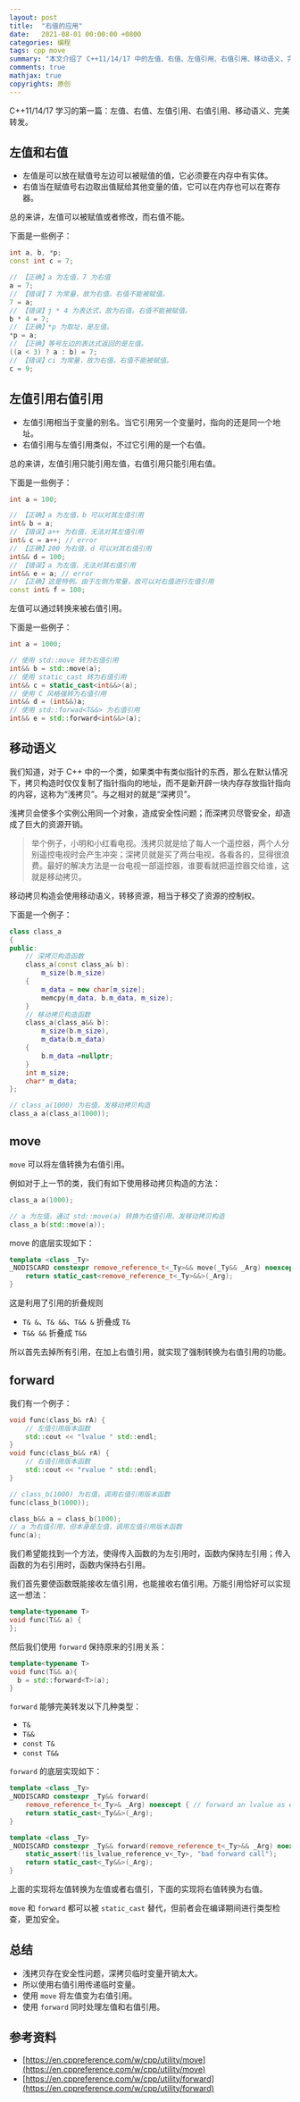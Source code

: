 ```yaml
---
layout: post
title:  "右值的应用"
date:   2021-08-01 00:00:00 +0800
categories: 编程
tags: cpp move
summary: "本文介绍了 C++11/14/17 中的左值、右值、左值引用、右值引用、移动语义、完美转发等内容，并结合示例详细讲解了它们的实现原理。"
comments: true
mathjax: true
copyrights: 原创
---
```


C++11/14/17 学习的第一篇：左值、右值、左值引用、右值引用、移动语义、完美转发。

## 左值和右值

- 左值是可以放在赋值号左边可以被赋值的值，它必须要在内存中有实体。
- 右值当在赋值号右边取出值赋给其他变量的值，它可以在内存也可以在寄存器。

总的来讲，左值可以被赋值或者修改，而右值不能。

下面是一些例子：

```cpp
int a, b, *p;
const int c = 7;

// 【正确】a 为左值，7 为右值
a = 7;
// 【错误】7 为常量，故为右值。右值不能被赋值。
7 = a;
// 【错误】j * 4 为表达式，故为右值。右值不能被赋值。
b * 4 = 7;
// 【正确】*p 为取址，是左值。
*p = a;
// 【正确】等号左边的表达式返回的是左值。
((a < 3) ? a : b) = 7;
// 【错误】ci 为常量，故为右值。右值不能被赋值。
c = 9;
```

## 左值引用右值引用

- 左值引用相当于变量的别名。当它引用另一个变量时，指向的还是同一个地址。
- 右值引用与左值引用类似，不过它引用的是一个右值。

总的来讲，左值引用只能引用左值，右值引用只能引用右值。

下面是一些例子：

```cpp
int a = 100;

// 【正确】a 为左值，b 可以对其左值引用
int& b = a;
// 【错误】a++ 为右值，无法对其左值引用
int& c = a++; // error
// 【正确】200 为右值，d 可以对其右值引用
int&& d = 100;
// 【错误】a 为左值，无法对其右值引用
int&& e = a; // error
// 【正确】这是特例。由于左侧为常量，故可以对右值进行左值引用
const int& f = 100;
```

左值可以通过转换来被右值引用。

下面是一些例子：

```cpp
int a = 1000;

// 使用 std::move 转为右值引用
int&& b = std::move(a);
// 使用 static_cast 转为右值引用
int&& c = static_cast<int&&>(a);
// 使用 C 风格强转为右值引用
int&& d = (int&&)a;
// 使用 std::forwad<T&&> 为右值引用
int&& e = std::forward<int&&>(a);
```

## 移动语义

我们知道，对于 C++ 中的一个类，如果类中有类似指针的东西，那么在默认情况下，拷贝构造时仅仅复制了指针指向的地址，而不是新开辟一块内存存放指针指向的内容，这称为“浅拷贝”。与之相对的就是“深拷贝”。

浅拷贝会使多个实例公用同一个对象，造成安全性问题；而深拷贝尽管安全，却造成了巨大的资源开销。

> 举个例子，小明和小红看电视。浅拷贝就是给了每人一个遥控器，两个人分别遥控电视时会产生冲突；深拷贝就是买了两台电视，各看各的，显得很浪费。最好的解决方法是一台电视一部遥控器，谁要看就把遥控器交给谁，这就是移动拷贝。

移动拷贝构造会使用移动语义，转移资源，相当于移交了资源的控制权。

下面是一个例子：

```cpp
class class_a 
{
public:
    // 深拷贝构造函数
    class_a(const class_a& b):
        m_size(b.m_size)
    {
        m_data = new char[m_size];
        memcpy(m_data, b.m_data, m_size);
    }
    // 移动拷贝构造函数
    class_a(class_a&& b):
        m_size(b.m_size),
        m_data(b.m_data)
    {
        b.m_data =nullptr;
    }
    int m_size;
    char* m_data;
};

// class_a(1000) 为右值，发移动拷贝构造
class_a a(class_a(1000));
```

## move

`move` 可以将左值转换为右值引用。

例如对于上一节的类，我们有如下使用移动拷贝构造的方法：

```cpp
class_a a(1000);

// a 为左值，通过 std::move(a) 转换为右值引用，发移动拷贝构造
class_a b(std::move(a));
```

move 的底层实现如下：

```cpp
template <class _Ty>
_NODISCARD constexpr remove_reference_t<_Ty>&& move(_Ty&& _Arg) noexcept {
    return static_cast<remove_reference_t<_Ty>&&>(_Arg);
}
```

这是利用了引用的折叠规则

- `T& &`、`T& &&`、`T&& &` 折叠成 `T&`
- `T&& &&` 折叠成 `T&&`

所以首先去掉所有引用，在加上右值引用，就实现了强制转换为右值引用的功能。

## forward

我们有一个例子：

```cpp
void func(class_b& rA) {
    // 左值引用版本函数
    std::cout << "lvalue " std::endl;
}
void func(class_b&& rA) {
    // 右值引用版本函数
    std::cout << "rvalue " std::endl;
}

// class_b(1000) 为右值，调用右值引用版本函数
func(class_b(1000));

class_b&& a = class_b(1000);
// a 为右值引用，但本身是左值，调用左值引用版本函数
func(a);
```

我们希望能找到一个方法，使得传入函数的为左引用时，函数内保持左引用；传入函数的为右引用时，函数内保持右引用。

我们首先要使函数既能接收左值引用，也能接收右值引用。万能引用恰好可以实现这一想法：

```cpp
template<typename T>
void func(T&& a) {
};
```

然后我们使用 `forward` 保持原来的引用关系：

```cpp
template<typename T>
void func(T&& a){
  b = std::forward<T>(a);
}
```

`forward` 能够完美转发以下几种类型：

- `T&`
- `T&&`
- `const T&`
- `const T&&`

`forward` 的底层实现如下：

```cpp
template <class _Ty>
_NODISCARD constexpr _Ty&& forward(
    remove_reference_t<_Ty>& _Arg) noexcept { // forward an lvalue as either an lvalue or an rvalue
    return static_cast<_Ty&&>(_Arg);
}

template <class _Ty>
_NODISCARD constexpr _Ty&& forward(remove_reference_t<_Ty>&& _Arg) noexcept { // forward an rvalue as an rvalue
    static_assert(!is_lvalue_reference_v<_Ty>, "bad forward call");
    return static_cast<_Ty&&>(_Arg);
}
```

上面的实现将左值转换为左值或者右值引，下面的实现将右值转换为右值。

`move` 和 `forward` 都可以被 `static_cast` 替代，但前者会在编译期间进行类型检查，更加安全。

## 总结

- 浅拷贝存在安全性问题，深拷贝临时变量开销太大。
- 所以使用右值引用传递临时变量。
- 使用 `move` 将左值变为右值引用。
- 使用 `forward` 同时处理左值和右值引用。

## 参考资料

- [https://en.cppreference.com/w/cpp/utility/move](https://en.cppreference.com/w/cpp/utility/move)
- [https://en.cppreference.com/w/cpp/utility/forward](https://en.cppreference.com/w/cpp/utility/forward)
